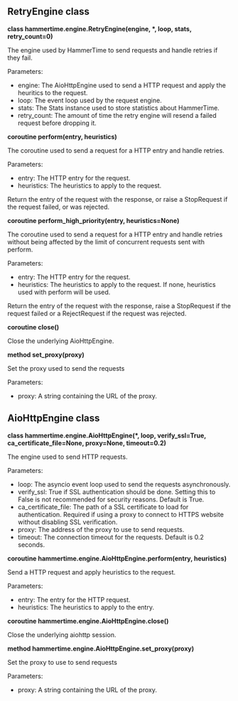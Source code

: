 ## RetryEngine class

**class hammertime.engine.RetryEngine(engine, \*, loop, stats, retry_count=0)**

The engine used by HammerTime to send requests and handle retries if they fail.

Parameters:

* engine: The AioHttpEngine used to send a HTTP request and apply the heuritics to the request.
* loop: The event loop used by the request engine.
* stats: The Stats instance used to store statistics about HammerTime.
* retry_count: The amount of time the retry engine will resend a failed request before dropping it.
                
**coroutine perform(entry, heuristics)**

The coroutine used to send a request for a HTTP entry and handle retries.

Parameters:

* entry: The HTTP entry for the request.
* heuristics: The heuristics to apply to the request.

Return the entry of the request with the response, or raise a StopRequest if the request failed, or was rejected.
                
**coroutine perform_high_priority(entry, heuristics=None)**

The coroutine used to send a request for a HTTP entry and handle retries without being affected by the limit of 
concurrent requests sent with perform.

Parameters:

* entry: The HTTP entry for the request.
* heuristics: The heuristics to apply to the request. If none, heuristics used with perform will be used.

Return the entry of the request with the response, raise a StopRequest if the request failed or a RejectRequest if the 
request was rejected.

**coroutine close()**

Close the underlying AioHttpEngine.
    
**method set_proxy(proxy)**

Set the proxy used to send the requests
    
Parameters:

* proxy: A string containing the URL of the proxy.
    

## AioHttpEngine class

**class hammertime.engine.AioHttpEngine(\*, loop, verify_ssl=True, ca_certificate_file=None, proxy=None, timeout=0.2)**

The engine used to send HTTP requests.

Parameters:

* loop: The asyncio event loop used to send the requests asynchronously.
* verify_ssl: True if SSL authentication should be done. Setting this to False is not recommended for security reasons.
              Default is True.
* ca_certificate_file: The path of a SSL certificate to load for authentication. Required if using a proxy to connect to
                       HTTPS website without disabling SSL verification.
* proxy: The address of the proxy to use to send requests.
* timeout: The connection timeout for the requests. Default is 0.2 seconds.
                
**coroutine hammertime.engine.AioHttpEngine.perform(entry, heuristics)**

Send a HTTP request and apply heuristics to the request.

Parameters:

* entry: The entry for the HTTP request.
* heuristics: The heuristics to apply to the entry.

**coroutine hammertime.engine.AioHttpEngine.close()**

Close the underlying aiohttp session.

**method hammertime.engine.AioHttpEngine.set_proxy(proxy)**

Set the proxy to use to send requests

Parameters:

* proxy: A string containing the URL of the proxy.
